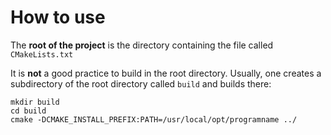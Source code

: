 How to use
==========

The __root of the project__ is the directory containing the file called `CMakeLists.txt`

It is __not__ a good practice to build in the root directory. Usually, one creates a subdirectory of the root directory called `build` and
builds there:

    mkdir build
    cd build
    cmake -DCMAKE_INSTALL_PREFIX:PATH=/usr/local/opt/programname ../

